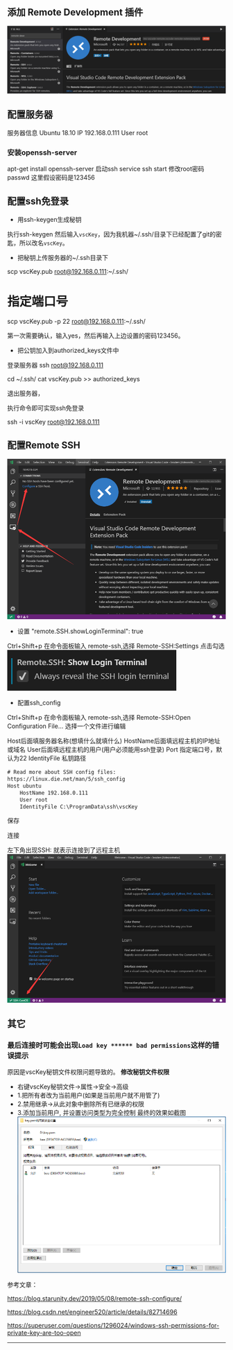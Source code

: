 
## 添加 Remote Development 插件

![](img/mk-2019-06-10-14-34-05.png)



## 配置服务器

服务器信息 
Ubuntu 18.10 
IP 192.168.0.111
User root

### 安装openssh-server

apt-get install openssh-server
启动ssh
service ssh start
修改root密码
passwd
这里假设密码是123456

## 配置ssh免登录

- 用ssh-keygen生成秘钥

执行ssh-keygen
然后输入`vscKey`，因为我机器~/.ssh/目录下已经配置了git的密匙，所以改名`vscKey`。

- 把秘钥上传服务器的~/.ssh目录下

scp vscKey.pub root@192.168.0.111:~/.ssh/

# 指定端口号
scp vscKey.pub -p 22 root@192.168.0.111:~/.ssh/

第一次需要确认，输入yes，然后再输入上边设置的密码123456。

- 把公钥加入到authorized_keys文件中

登录服务器
ssh root@192.168.0.111

cd ~/.ssh/
cat vscKey.pub >> authorized_keys

退出服务器，

执行命令即可实现ssh免登录

ssh -i vscKey root@192.168.0.111

## 配置Remote SSH

![](img/mk-2019-06-10-15-37-49.png)

- 设置 "remote.SSH.showLoginTerminal": true


Ctrl+Shift+p 在命令面板输入 remote-ssh,选择 Remote-SSH:Settings
点击勾选
![](img/mk-2019-06-10-15-40-34.png)


- 配置ssh_config

Ctrl+Shift+p 在命令面板输入 remote-ssh,选择 Remote-SSH:Open Configuration File...
选择一个文件进行编辑

Host后面填服务器名称(想填什么就填什么)
HostName后面填远程主机的IP地址或域名
User后面填远程主机的用户(用户必须能用ssh登录)
Port 指定端口号，默认为22
IdentityFile 私钥路径

```
# Read more about SSH config files: https://linux.die.net/man/5/ssh_config
Host ubuntu
    HostName 192.168.0.111
    User root
    IdentityFile C:\ProgramData\ssh\vscKey
```

保存


连接




左下角出现SSH: <Host>就表示连接到了远程主机
![](img/mk-2019-06-10-15-47-42.png)


## 其它

### 最后连接时可能会出现`Load key ****** bad permissions`这样的错误提示
原因是vscKey秘钥文件权限问题导致的。
**修改秘钥文件权限**
- 右键vscKey秘钥文件->属性->安全->高级
- 1.把所有者改为当前用户(如果是当前用户就不用管了)
- 2.禁用继承->从此对象中删除所有已继承的权限
- 3.添加当前用户, 并设置访问类型为完全控制
最终的效果如截图 
![](img/mk-2019-06-10-15-51-28.png)





参考文章：

https://blog.starunity.dev/2019/05/08/remote-ssh-configure/

https://blog.csdn.net/engineer520/article/details/82714696

https://superuser.com/questions/1296024/windows-ssh-permissions-for-private-key-are-too-open


---



